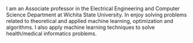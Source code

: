 


I am an Associate professor in the Electrical Engineering and Computer Science Department at Wichita State University. In enjoy solving problems related to theoretical and applied machine learning, optimization and algorithms. I also apply machine learning techniques to solve health/medical informatics problems. 
